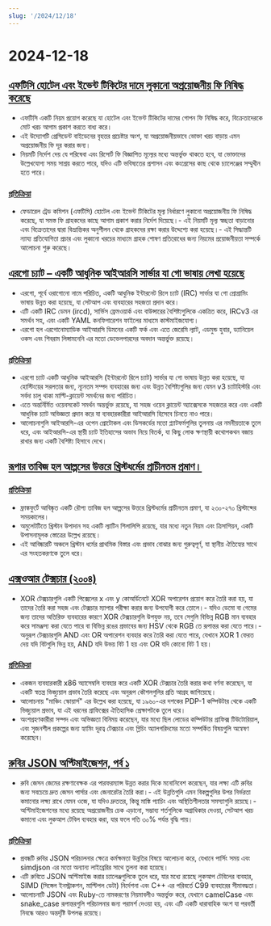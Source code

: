 ```yaml
---
slug: '/2024/12/18'
---
```


# 2024-12-18

## [এফটিসি হোটেল এবং ইভেন্ট টিকিটের দামে লুকানো অপ্রয়োজনীয় ফি নিষিদ্ধ করেছে](https://www.cnbc.com/2024/12/17/ftc-bans-hidden-junk-fees-in-hotel-event-ticket-prices-.html)

- এফটিসি একটি নিয়ম প্রয়োগ করেছে যা হোটেল এবং ইভেন্ট টিকিটের দামের গোপন ফি নিষিদ্ধ করে, বিক্রেতাদেরকে মোট খরচ আগাম প্রকাশ করতে বাধ্য করে।
- এই উদ্যোগটি প্রেসিডেন্ট বাইডেনের বৃহত্তর প্রচেষ্টার অংশ, যা অপ্রয়োজনীয়ভাবে ভোক্তা খরচ বাড়ায় এমন অপ্রয়োজনীয় ফি দূর করার জন্য।
- নিয়মটি নির্দেশ দেয় যে পরিষেবা এবং রিসোর্ট ফি বিজ্ঞাপিত মূল্যের মধ্যে অন্তর্ভুক্ত থাকতে হবে, যা ভোক্তাদের উল্লেখযোগ্য সময় সাশ্রয় করতে পারে, যদিও এটি ভবিষ্যতের প্রশাসন এবং কংগ্রেসের কাছ থেকে চ্যালেঞ্জের সম্মুখীন হতে পারে।

### [প্রতিক্রিয়া](https://news.ycombinator.com/item?id=42445037)

- ফেডারেল ট্রেড কমিশন (এফটিসি) হোটেল এবং ইভেন্ট টিকিটের মূল্য নির্ধারণে লুকানো অপ্রয়োজনীয় ফি নিষিদ্ধ করেছে, যা সমস্ত ফি গ্রাহকদের কাছে আগাম প্রকাশ করার নির্দেশ দিয়েছে।- এই নিয়মটি মূল্য স্বচ্ছতা বাড়ানোর এবং বিক্রেতাদের দ্বারা বিভ্রান্তিকর অনুশীলন থেকে গ্রাহকদের রক্ষা করার উদ্দেশ্যে করা হয়েছে।- এই সিদ্ধান্তটি ন্যায্য প্রতিযোগিতা প্রচার এবং লুকানো খরচের মাধ্যমে গ্রাহক শোষণ প্রতিরোধের জন্য নিয়মের প্রয়োজনীয়তা সম্পর্কে আলোচনা শুরু করেছে।

## [এরগো চ্যাট – একটি আধুনিক আইআরসি সার্ভার যা গো ভাষায় লেখা হয়েছে](https://github.com/ergochat/ergo)

- এরগো, পূর্বে ওরাগোনো নামে পরিচিত, একটি আধুনিক ইন্টারনেট রিলে চ্যাট (IRC) সার্ভার যা গো প্রোগ্রামিং ভাষায় উন্নত করা হয়েছে, যা সেটআপ এবং ব্যবহারের সহজতা প্রদান করে।
- এটি একটি IRC ডেমন (ircd), সার্ভিস ফ্রেমওয়ার্ক এবং বাউন্সারের বৈশিষ্ট্যগুলিকে একত্রিত করে, IRCv3 এর সমর্থন সহ, এবং একটি YAML কনফিগারেশন ফাইলের মাধ্যমে কাস্টমাইজযোগ্য।
- এরগো হল এরগোনোম্যাডিক আইআরসি ডিমনের একটি ফর্ক এবং এতে জেরেমি ল্যাট, এডমুন্ড হুবার, ড্যানিয়েল ওকস এবং শিবরাম লিঙ্গামনেনি এর মতো ডেভেলপারদের অবদান অন্তর্ভুক্ত রয়েছে।

### [প্রতিক্রিয়া](https://news.ycombinator.com/item?id=42447071)

- এরগো চ্যাট একটি আধুনিক আইআরসি (ইন্টারনেট রিলে চ্যাট) সার্ভার যা গো ভাষায় উন্নত করা হয়েছে, যা হোস্টিংয়ের সরলতার জন্য, ন্যূনতম সম্পদ ব্যবহারের জন্য এবং উন্নত বৈশিষ্ট্যগুলির জন্য যেমন v3 চ্যাটহিস্টরি এবং সর্বদা চালু থাকা মাল্টি-ক্লায়েন্ট সমর্থনের জন্য পরিচিত।
- এতে অন্তর্নির্মিত ওয়েবসকেট সমর্থন অন্তর্ভুক্ত রয়েছে, যা সহজ ওয়েব ক্লায়েন্ট অ্যাক্সেসকে সহজতর করে এবং একটি আধুনিক চ্যাট অভিজ্ঞতা প্রদান করে যা ব্যবহারকারীরা আইআরসি হিসেবে চিনতে নাও পারে।
- আলোচনাগুলি আইআরসি-এর ওপেন প্রোটোকল এবং ডিসকর্ডের মতো প্ল্যাটফর্মগুলির তুলনায় এর নমনীয়তাকে তুলে ধরে, এবং আইআরসি-এর স্থায়ী চ্যাট ইতিহাসের অভাব নিয়ে বিতর্ক, যা কিছু লোক ক্ষণস্থায়ী কথোপকথন বজায় রাখার জন্য একটি বৈশিষ্ট্য হিসাবে দেখে।

## [রূপার তাবিজ হল আল্পসের উত্তরে খ্রিস্টধর্মের প্রাচীনতম প্রমাণ।](https://archaeologymag.com/2024/12/oldest-evidence-of-christianity-north-of-the-alps/)

### [প্রতিক্রিয়া](https://news.ycombinator.com/item?id=42448939)

- ফ্রাঙ্কফুর্টে আবিষ্কৃত একটি রৌপ্য তাবিজ হল আল্পসের উত্তরে খ্রিস্টধর্মের প্রাচীনতম প্রমাণ, যা ২৩০-২৭০ খ্রিস্টাব্দের সময়কালের।
- অমুলেটটিতে খ্রিস্টান উপাদান সহ একটি ল্যাটিন শিলালিপি রয়েছে, যার মধ্যে নতুন নিয়ম এবং ত্রিসাগিয়ন, একটি উপাসনামূলক স্তোত্রের উল্লেখ রয়েছে।
- এই আবিষ্কারটি অঞ্চলে খ্রিস্টান ধর্মের প্রাথমিক বিস্তার এবং প্রভাব বোঝার জন্য গুরুত্বপূর্ণ, যা স্থানীয় ঐতিহ্যের সাথে এর সংহতকরণকে তুলে ধরে।

## [এক্সওআর টেক্সচার (২০০৪)](https://lodev.org/cgtutor/xortexture.html)

- XOR টেক্সচারগুলি একটি পিক্সেলের x এবং y কোঅর্ডিনেটে XOR অপারেশন প্রয়োগ করে তৈরি করা হয়, যা তাদের তৈরি করা সহজ এবং টেক্সচার ম্যাপার পরীক্ষা করার জন্য উপযোগী করে তোলে।- যদিও ডেমো বা গেমের জন্য তাদের অতিরিক্ত ব্যবহারের কারণে XOR টেক্সচারগুলি উপযুক্ত নয়, তবে সেগুলি বিভিন্ন RGB মান ব্যবহার করে সামঞ্জস্য করা যেতে পারে বা বিভিন্ন রঙের প্রভাবের জন্য HSV থেকে RGB তে রূপান্তর করা যেতে পারে।- অনুরূপ টেক্সচারগুলি AND এবং OR অপারেশন ব্যবহার করে তৈরি করা যেতে পারে, যেখানে XOR 1 ফেরত দেয় যদি বিটগুলি ভিন্ন হয়, AND যদি উভয় বিট 1 হয় এবং OR যদি কোনো বিট 1 হয়।

### [প্রতিক্রিয়া](https://news.ycombinator.com/item?id=42447053)

- একজন ব্যবহারকারী x86 অ্যাসেম্বলি ব্যবহার করে একটি XOR টেক্সচার তৈরি করার কথা বর্ণনা করেছেন, যা একটি স্বতন্ত্র ভিজ্যুয়াল প্রভাব তৈরি করেছে এবং অনুরূপ কৌশলগুলির প্রতি আগ্রহ জাগিয়েছে।
- আলোচনায় "মাঞ্চিং স্কোয়ার্স" এর উল্লেখ করা হয়েছে, যা ১৯৬০-এর দশকের PDP-1 কম্পিউটার থেকে একটি ভিজ্যুয়াল প্রভাব, যা এই ধরনের গ্রাফিক্সের ঐতিহাসিক প্রেক্ষাপটকে তুলে ধরে।
- অংশগ্রহণকারীরা সম্পদ এবং অভিজ্ঞতা বিনিময় করেছেন, যার মধ্যে ছিল লোডের কম্পিউটার গ্রাফিক্স টিউটোরিয়াল, এবং সৃজনশীল প্রকল্পের জন্য হ্যামিং দূরত্ব টেক্সচার এবং গ্লিচিং অ্যালগরিদমের মতো সম্পর্কিত বিষয়গুলি অন্বেষণ করেছেন।

## [রুবির JSON অপ্টিমাইজেশন, পর্ব ১](https://byroot.github.io/ruby/json/2024/12/15/optimizing-ruby-json-part-1.html)

- রুবি জেসন জেমের রক্ষণাবেক্ষক এর পারফরম্যান্স উন্নত করার দিকে মনোনিবেশ করেছেন, যার লক্ষ্য এটি রুবির জন্য সবচেয়ে দ্রুত জেসন পার্সার এবং জেনারেটর তৈরি করা।- এই উন্নতিগুলি এমন বিকল্পগুলির উপর নির্ভরতা কমানোর লক্ষ্য রাখে যেমন ওজে, যা যদিও দ্রুততর, কিন্তু মাঙ্কি প্যাচিং এবং অস্থিতিশীলতার সমস্যাগুলি রয়েছে।- অপ্টিমাইজেশনের মধ্যে রয়েছে অপ্রয়োজনীয় চেক এড়ানো, সম্ভাব্য শর্তগুলিকে অগ্রাধিকার দেওয়া, সেটআপ খরচ কমানো এবং লুকআপ টেবিল ব্যবহার করা, যার ফলে গতি ৩০% পর্যন্ত বৃদ্ধি পায়।

### [প্রতিক্রিয়া](https://news.ycombinator.com/item?id=42446846)

- প্রবন্ধটি রুবির JSON পরিচালনার ক্ষেত্রে কর্মক্ষমতা উন্নতির বিষয়ে আলোচনা করে, যেখানে পার্সিং সময় এবং simdjson এর মতো অন্যান্য লাইব্রেরির সাথে তুলনা করা হয়েছে।
- এটি রুবিতে JSON অপ্টিমাইজ করার চ্যালেঞ্জগুলিকে তুলে ধরে, যার মধ্যে রয়েছে লুকআপ টেবিলের ব্যবহার, SIMD (সিঙ্গেল ইনস্ট্রাকশন, মাল্টিপল ডেটা) নির্দেশনা এবং C++ এর পরিবর্তে C99 ব্যবহারের সীমাবদ্ধতা।
- আলোচনাটি JSON এবং Ruby-তে নামকরণের নিয়মাবলীও অন্তর্ভুক্ত করে, যেখানে camelCase এবং snake_case রূপান্তরগুলি পরিচালনার জন্য পরামর্শ দেওয়া হয়, এবং এটি একটি ধারাবাহিক অংশ যা পরবর্তী নিবন্ধে আরও অন্তর্দৃষ্টি উপলব্ধ রয়েছে।

<head>
  <meta property="og:title" content="এফটিসি হোটেল এবং ইভেন্ট টিকিটের দামে লুকানো অপ্রয়োজনীয় ফি নিষিদ্ধ করেছে" />
  <meta property="og:type" content="website" />
  <meta property="og:image" content="https://og.cho.sh/api/og/?title=%E0%A6%8F%E0%A6%AB%E0%A6%9F%E0%A6%BF%E0%A6%B8%E0%A6%BF%20%E0%A6%B9%E0%A7%8B%E0%A6%9F%E0%A7%87%E0%A6%B2%20%E0%A6%8F%E0%A6%AC%E0%A6%82%20%E0%A6%87%E0%A6%AD%E0%A7%87%E0%A6%A8%E0%A7%8D%E0%A6%9F%20%E0%A6%9F%E0%A6%BF%E0%A6%95%E0%A6%BF%E0%A6%9F%E0%A7%87%E0%A6%B0%20%E0%A6%A6%E0%A6%BE%E0%A6%AE%E0%A7%87%20%E0%A6%B2%E0%A7%81%E0%A6%95%E0%A6%BE%E0%A6%A8%E0%A7%8B%20%E0%A6%85%E0%A6%AA%E0%A7%8D%E0%A6%B0%E0%A6%AF%E0%A6%BC%E0%A7%8B%E0%A6%9C%E0%A6%A8%E0%A7%80%E0%A6%AF%E0%A6%BC%20%E0%A6%AB%E0%A6%BF%20%E0%A6%A8%E0%A6%BF%E0%A6%B7%E0%A6%BF%E0%A6%A6%E0%A7%8D%E0%A6%A7%20%E0%A6%95%E0%A6%B0%E0%A7%87%E0%A6%9B%E0%A7%87&subheading=%E0%A6%AC%E0%A7%81%E0%A6%A7%E0%A6%AC%E0%A6%BE%E0%A6%B0%2C%20%E0%A7%A7%E0%A7%AE%20%E0%A6%A1%E0%A6%BF%E0%A6%B8%E0%A7%87%E0%A6%AE%E0%A7%8D%E0%A6%AC%E0%A6%B0%2C%20%E0%A7%A8%E0%A7%A6%E0%A7%A8%E0%A7%AA%3A%20%E0%A6%B9%E0%A7%8D%E0%A6%AF%E0%A6%BE%E0%A6%95%E0%A6%BE%E0%A6%B0%20%E0%A6%A8%E0%A6%BF%E0%A6%89%E0%A6%9C%20%E0%A6%B8%E0%A6%BE%E0%A6%B0%E0%A6%B8%E0%A6%82%E0%A6%95%E0%A7%8D%E0%A6%B7%E0%A7%87%E0%A6%AA" />
</head>
